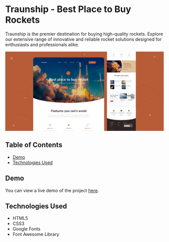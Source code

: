 # Traunship - Best Place to Buy Rockets

Traunship is the premier destination for buying high-quality rockets. Explore our extensive range of innovative and reliable rocket solutions designed for enthusiasts and professionals alike.

<img src="./images/cover.png" alt="cover">

## Table of Contents

- [Demo](#demo)
- [Technologies Used](#technologies-used)

## Demo

You can view a live demo of the project <a href="https://traunship.vercel.app/" target="_blank">here</a>.

## Technologies Used

- HTML5
- CSS3
- Google Fonts
- Font Awesome Library
